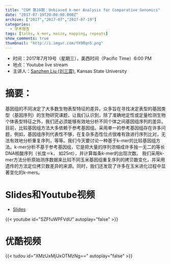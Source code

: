 ```yaml
---
title: "CGM 第10期：Unbiased k-mer Analysis for Comparative Genomics"
date: "2017-07-19T20:00:00.000Z"
archive: ["2017","2017-07","2017-07-19"]
categories:
  - 学术报告
tags: [talks, k-mer, maize, mapping, repeats]
show_comments: true
thumbnail: "http://i.imgur.com/YX9Rqn5.png"
---
```


- 时间：2017年7月19号（星期三），美西时间（Pacific Time）6:00 PM
- 地点：Youtube live stream
- 主讲人：[Sanzhen Liu (刘三震)](http://plantgenomics.ksu.edu/liulab), Kansas State University

# 摘要：

基因组的不同决定了大多数生物表型特征的差异。众多旨在寻找决定表型的基因类型（基因序列）的生物研究课题，让我们认识到，除了准确地定性或定量检测生物个体表型特征之外，我们还必须能够有效地分析不同个体之间基因组序列的差异。目前，比较基因组方法大多依赖于参考基因组。采用单一的参考基因组存在许多问题，例如，基因组序列代表性不够，在复杂多态性位点很难有效进行序列比对，无法有效地分析重复序列，等等。我们今天要讨论一种基于k-mer的比较基因组方法。k-mer分析不基于参考基因组，它是把大量的序列浓缩成许多独一无二的等长 DNA核酸序列（长度＝k， 如25nt），并计算每条k-mer的出现次数。 我们采用k-mer方法分析原始测序数据来比较不同玉米基因组重复序列的拷贝数变化，并采用遗传的方法定位拷贝数差异的来源。同时，我们还发现了许多在玉米进化过程中显著变化的k-mers。

# Slides和Youtube视频

- [Slides]()

{{< youtube id="SZFfuWPFVdU" autoplay="false" >}}


# 优酷视频

{{< tudou id="XMzUxMjUxOTMzNg==" autoplay="false" >}}

